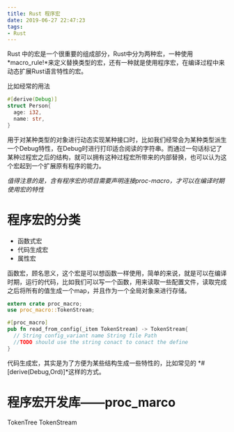 ```yaml
---
title: Rust 程序宏
date: 2019-06-27 22:47:23
tags:
- Rust
---
```


Rust 中的宏是一个很重要的组成部分，Rust中分为两种宏，一种使用*macro_rule!*来定义替换类型的宏，还有一种就是使用程序宏，在编译过程中来动态扩展Rust语言特性的宏。

<!--more-->

比如经常的用法

```rust
#[derive(Debug)]
struct Person{
  age: i32,
  name: str,
}
```

用于对某种类型的对象进行动态实现某种接口时，比如我们经常会为某种类型派生一个Debug特性，在Debug时进行打印适合阅读的字符串。而通过一句话标记了某种过程宏之后的结构，就可以拥有这种过程宏所带来的内部替换，也可以认为这个宏起到一个扩展原有程序的能力。

*值得注意的是，含有程序宏的项目需要声明连接proc-macro，才可以在编译时期使用宏的特性*

# 程序宏的分类

* 函数式宏
* 代码生成宏
* 属性宏

函数宏，顾名思义，这个宏是可以想函数一样使用，简单的来说，就是可以在编译时期，运行的代码，比如我们可以写一个函数，用来读取一些配置文件，读取完成之后将所有的值生成一个map，并且作为一个全局对象来进行存储。

```rust
extern crate proc_macro;
use proc_macro::TokenStream;

#[proc_macro]
pub fn read_from_config(_item TokenStream) -> TokenStream{
  // String config_variant name String file Path 
  //TODO should use the string conact to conact the define 
}
```

代码生成宏，其实是为了方便为某些结构生成一些特性的，比如常见的 *#[derive(Debug,Ord)]*这样的方式。


# 程序宏开发库——proc_marco

TokenTree TokenStream 
